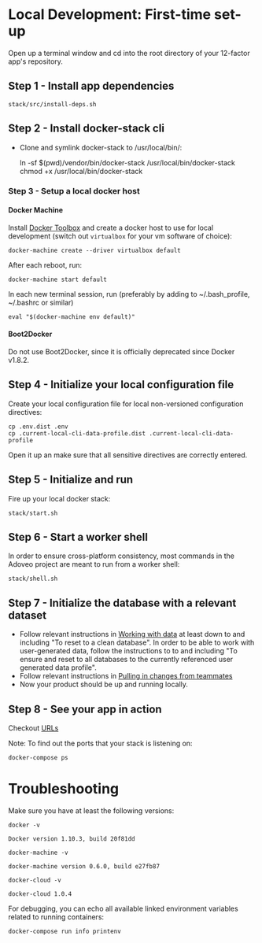 Local Development: First-time set-up
====================================

Open up a terminal window and cd into the root directory of your 12-factor app's repository.

## Step 1 - Install app dependencies

    stack/src/install-deps.sh

## Step 2 - Install docker-stack cli

* Clone and symlink docker-stack to /usr/local/bin/:

    ln -sf $(pwd)/vendor/bin/docker-stack /usr/local/bin/docker-stack
    chmod +x /usr/local/bin/docker-stack

### Step 3 - Setup a local docker host

#### Docker Machine

Install [Docker Toolbox](https://www.docker.com/toolbox/) and create a docker host to use for local development (switch out `virtualbox` for your vm software of choice):

    docker-machine create --driver virtualbox default

After each reboot, run:

    docker-machine start default

In each new terminal session, run (preferably by adding to ~/.bash_profile, ~/.bashrc or similar)

    eval "$(docker-machine env default)"

#### Boot2Docker

Do not use Boot2Docker, since it is officially deprecated since Docker v1.8.2.

## Step 4 - Initialize your local configuration file

Create your local configuration file for local non-versioned configuration directives:

    cp .env.dist .env
    cp .current-local-cli-data-profile.dist .current-local-cli-data-profile

Open it up an make sure that all sensitive directives are correctly entered.

## Step 5 - Initialize and run

Fire up your local docker stack:

    stack/start.sh

## Step 6 - Start a worker shell

In order to ensure cross-platform consistency, most commands in the Adoveo project are meant to run from a worker shell:

    stack/shell.sh

## Step 7 - Initialize the database with a relevant dataset

* Follow relevant instructions in [Working with data](23-local-dev-working-with-data.md) at least down to and including "To reset to a clean database". In order to be able to work with user-generated data, follow the instructions to to and including "To ensure and reset to all databases to the currently referenced user generated data profile".
* Follow relevant instructions in [Pulling in changes from teammates](26-local-dev-pulling-in-changes-from-teammates.md)
* Now your product should be up and running locally.

## Step 8 - See your app in action

Checkout [URLs](13-overview-urls.md)

Note: To find out the ports that your stack is listening on:

    docker-compose ps

# Troubleshooting

Make sure you have at least the following versions:

    docker -v

    Docker version 1.10.3, build 20f81dd

    docker-machine -v

    docker-machine version 0.6.0, build e27fb87

    docker-cloud -v

    docker-cloud 1.0.4

For debugging, you can echo all available linked environment variables related to running containers:

    docker-compose run info printenv
